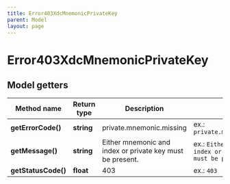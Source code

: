 ```yaml
---
title: Error403XdcMnemonicPrivateKey
parent: Model
layout: page
---
```


# Error403XdcMnemonicPrivateKey

## Model getters

Method name | Return type | Description | Notes
------------ | ------------- | ------------- | -------------
**getErrorCode()** | **string** | private.mnemonic.missing | ex.: `private.mnemonic.missing`
**getMessage()** | **string** | Either mnemonic and index or private key must be present. | ex.: `Either mnemonic and index or private key must be present.`
**getStatusCode()** | **float** | 403 | ex.: `403`

